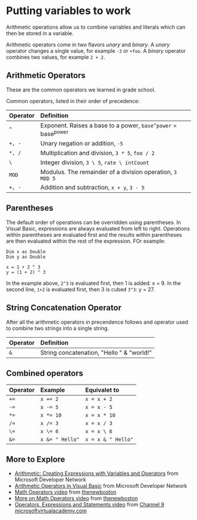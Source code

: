 # Putting variables to work #

Arithmetic operations allow us to combine variables and literals which can then be stored in a variable.

Arithmetic operators come in two flavors _unary_ and _binary_.
A _unary_ operator changes a single value, for example `-3` or `+foo`.
A _binary_ operator combines two values, for example `2 + 2`.

## Arithmetic Operators ##
These are the common operators we learned in grade school.

Common operators, listed in their order of precedence:

| **Operator** | **Definition** |
|:-------------|:---------------|
| `^`        | Exponent.  Raises a base to a power, `base^power` = base<sup>power</sup> |
| `+, -`     | Unary negation or addition, `-5` |
| `*, /`     | Multiplication and division, `3 * 5`, `foo / 2` |
| `\`        | Integer division, `3 \ 5`, `rate \ intCount` |
| `MOD`      | Modulus.  The remainder of a division operation, `3 MOD 5` |
| `+, -`     | Addition and subtraction, `x + y`, `3 - 5` |

## Parentheses ##
The default order of operations can be overridden using parentheses.
In Visual Basic, expressions are always evaluated from left to right.
Operations within parentheses are evaluated first and the results within parentheses are then
evaluated within the rest of the expression.  FOr example:
```vb.net
Dim x as Double
Dim y as Double

x = 1 + 2 ^ 3
y = (1 + 2) ^ 3
```

In the example above, `2^3` is evaluated first, then 1 is added:  x = 9.
In the second line, `1+2` is evaluated first, then 3 is cubed `3^3`:  y = 27.

## String Concatenation Operator ##
After all the arithmetic operators in precendence follows and operator used to combine two strings
into a single string.

| **Operator** | **Definition** |
|:-------------|:---------------|
| `&`        | String concatenation, "Hello " & "world!" |

## Combined operators ##

| **Operator** | **Example** | **Equivalet to** |
|:-------------|:------------|:-----------------|
| `+=`       | `x += 2`  | `x = x + 2`     |
| `-=`       | `x -= 5`  | `x = x - 5`     |
| `*=`       | `x *= 10` | `x = x * 10`    |
| `/=`       | `x /= 3`  | `x = x / 3`     |
| `\=`       | `x \= 6`  | `x = x \ 6`     |
| `&=`       | `x &= " Hello"`  | `x = x & " Hello"`     |



## More to Explore ##
  * [Arithmetic: Creating Expressions with Variables and Operators](https://msdn.microsoft.com/en-us/library/xbzhz001(v=vs.90).aspx) from Microsoft Developer Network
  * [Arithmetic Operators in Visual Basic](https://msdn.microsoft.com/en-us/library/b6ex274z(v=vs.90).aspx) from Microsoft Developer Network
  * [Math Operators video](https://www.youtube.com/watch?v=olCXCSIVzvk) from [thenewboston](https://www.thenewboston.com/videos.php)
  * [More on Math Operators video](https://www.youtube.com/watch?v=i0wq8415hxw) from [thenewboston](https://www.thenewboston.com/videos.php)
  * [Operators, Expressions and Statements video](http://channel9.msdn.com/series/Visual-Basic-Fundamentals-for-Absolute-Beginners/08) from [Channel 9 microsoftvirtualacademy.com](http://channel9.msdn.com/Series/Visual-Basic-Fundamentals-for-Absolute-Beginners)



